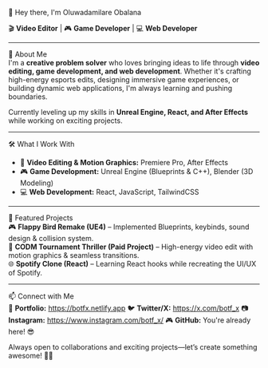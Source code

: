 👋 Hey there, I'm Oluwadamilare Obalana  

🎬 **Video Editor** | 🎮 **Game Developer** | 💻 **Web Developer**  

---

🚀 About Me  
I'm a **creative problem solver** who loves bringing ideas to life through **video editing, game development, and web development**. Whether it's crafting high-energy esports edits, designing immersive game experiences, or building dynamic web applications, I'm always learning and pushing boundaries.  

Currently leveling up my skills in **Unreal Engine, React, and After Effects** while working on exciting projects.  

---

🛠️ What I Work With  
- 🎥 **Video Editing & Motion Graphics:** Premiere Pro, After Effects  
- 🎮 **Game Development:** Unreal Engine (Blueprints & C++), Blender (3D Modeling)  
- 💻 **Web Development:** React, JavaScript, TailwindCSS  

---

📌 Featured Projects  
🎮 **Flappy Bird Remake (UE4)** – Implemented Blueprints, keybinds, sound design & collision system.  
🎥 **CODM Tournament Thriller (Paid Project)** – High-energy video edit with motion graphics & seamless transitions.  
🌐 **Spotify Clone (React)** – Learning React hooks while recreating the UI/UX of Spotify.  

---

📫 Connect with Me  
💼 **Portfolio:** https://botfx.netlify.app
🐦 **Twitter/X:** https://x.com/botf_x
📷 **Instagram:** https://www.instagram.com/botf_x/
🎮 **GitHub:** You're already here! 😎  

Always open to collaborations and exciting projects—let’s create something awesome! 🚀✨  
